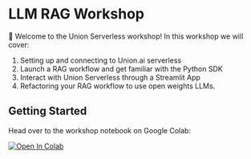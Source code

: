 # LLM RAG Workshop

👋 Welcome to the Union Serverless workshop! In this workshop we will cover:

1. Setting up and connecting to Union.ai serverless
2. Launch a RAG workflow and get familiar with the Python SDK
3. Interact with Union Serverless through a Streamlit App
4. Refactoring your RAG workflow to use open weights LLMs.

## Getting Started

Head over to the workshop notebook on Google Colab:

[![Open In Colab](https://colab.research.google.com/assets/colab-badge.svg)]([{COLAB_URL}/{REPO_URL}/{output_path}](https://colab.research.google.com/github/unionai-oss/union-rag/blob/main/workshop.ipynb))
